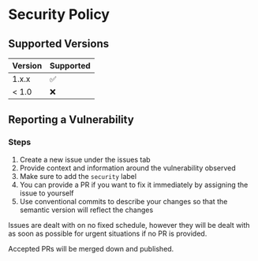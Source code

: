 # Security Policy

## Supported Versions

| Version | Supported          |
| ------- | ------------------ |
| 1.x.x   | :white_check_mark: |
| < 1.0   | :x:                |

## Reporting a Vulnerability

### Steps

1. Create a new issue under the issues tab
2. Provide context and information around the vulnerability observed
3. Make sure to add the `security` label
4. You can provide a PR if you want to fix it immediately by assigning the issue to yourself
5. Use conventional commits to describe your changes so that the semantic version will reflect the changes

Issues are dealt with on no fixed schedule, however they will be dealt with as soon as possible for urgent situations if no PR is provided.

Accepted PRs will be merged down and published.
